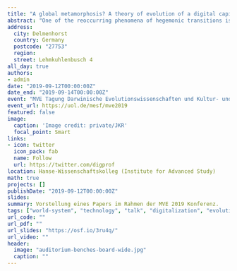 ```yaml
---
title: "A global metamorphosis? A theory of evolution of a digital capitalism"
abstract: "One of the reoccurring phenomena of hegemonic transitions is the inability of the existing leader to establish a similar leadership position in a newly emerging and structurally different commercial and organizational arrangement. This shift in the geographical and political location of power has been explained as the outcome of the leader's experience of success in the current setting, creating an entrenched institutional setting (in a broader sense) that proves adaptive in defending its turf but less so in fostering the rise of new leading sectors. The rise of digital technologies and subsequent development of a truly globalized world economy have further cast doubt on any single hegemonic state to emerge in the future. Furthermore, it is argued that the digital capitalist mode differs substantially from that of previous, capitalist modes of development and power. However, the case of Britain's continued leadership over an extended period of time (and separate long waves) has shown that hegemonic leaders are able to play host to two separate developmental logics as part of the 'metamorphosis' (Beck 2016) with the disruptive new system being dependent on the old for its emergence. This paper builds argues that the extension of leadership from an old to a new commercial and organizational arrangement is dependent on the systemic nature of the world system and thus on the predominant form of capitalism: industrial or digital. It concludes that the shift from an industrial phase to the new digital commercial phase puts the current systemic leader, the United States, in a position of continued leadership over two long-waves. Using currently available data, the paper traces this leadership role empirically, proposing different possible scenarios of future world system development and possible leadership roles therein."
address:
  city: Delmenhorst
  country: Germany
  postcode: "27753"
  region:
  street: Lehmkuhlenbusch 4
all_day: true
authors:
- admin
date: "2019-09-12T00:00:00Z"
date_end: "2019-09-14T00:00:00Z"
event: "MVE Tagung Darwinische Evolutionswissenschaften und Kultur- und Sozialwissenschaften - Streiten sie noch? Oder lernen sie schon (voneinander)?"
event_url: https://uol.de/mesf/mve2019
featured: false
image:
  caption: 'Image credit: private/JKR'
  focal_point: Smart
links:
- icon: twitter
  icon_pack: fab
  name: Follow
  url: https://twitter.com/digprof
location: Hanse-Wissenschaftskolleg (Institute for Advanced Study)
math: true
projects: []
publishDate: "2019-09-12T00:00:00Z"
slides:
summary: Vorstellung eines Papers im Rahmen der MVE 2019 Konferenz.
tags: ["world-system", "technology", "talk", "digitalization", "evolutionary", "leading-sectors", "lead-technologies", "digital"]
url_code: ""
url_pdf: ""
url_slides: "https://osf.io/3ru4q/"
url_video: ""
header:
  image: "auditorium-benches-board-wide.jpg"
  caption: ""
---
```

